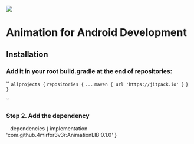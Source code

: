 [![](https://jitpack.io/v/4mirfor3v3r/AnimationLIB.svg)](https://jitpack.io/#4mirfor3v3r/AnimationLIB)

# Animation for Android Development

## Installation

 ### Add it in your root build.gradle at the end of repositories:
 ``
`allprojects {`
		`repositories {`
			`...`
			`maven { url 'https://jitpack.io' }`
		`}`
	`}        `                 
  
``
### Step 2. Add the dependency
``
 ``
 dependencies {
	        implementation 'com.github.4mirfor3v3r:AnimationLIB:0.1.0'
	}
  ``
  ``
